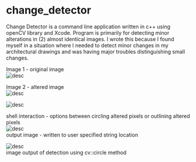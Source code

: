 # change_detector
Change Detector is a command line application written in c++ using openCV library and Xcode.  Program is primarily for detecting minor alterations in (2) almost identical images.  I wrote this because I found myself in a situation where I needed to detect minor changes in my architectural drawings and was having major troubles distinguishing small changes.


Image 1 - original image<br/>
![desc](https://images.squarespace-cdn.com/content/v1/5cc0708db10f257f085020f4/1567281818366-YCG8DOC0JET2YLL1BDD6/ke17ZwdGBToddI8pDm48kL5vtkVmuF_TfVXAjoajrn8UqsxRUqqbr1mOJYKfIPR7LoDQ9mXPOjoJoqy81S2I8N_N4V1vUb5AoIIIbLZhVYxCRW4BPu10St3TBAUQYVKcGQLJLq7bbn0dtpDTIRzKAA4rdzrVEJ6L0zdRX09DaLA9JivhSPEF_ntuZ80V9KbO/change2.png?format=500w)<br/>

Image 2 - altered image<br/>
![desc](https://images.squarespace-cdn.com/content/v1/5cc0708db10f257f085020f4/1567281805858-W839A0ZVYR9PU75HNQ86/ke17ZwdGBToddI8pDm48kL5vtkVmuF_TfVXAjoajrn8UqsxRUqqbr1mOJYKfIPR7LoDQ9mXPOjoJoqy81S2I8N_N4V1vUb5AoIIIbLZhVYxCRW4BPu10St3TBAUQYVKcGQLJLq7bbn0dtpDTIRzKAA4rdzrVEJ6L0zdRX09DaLA9JivhSPEF_ntuZ80V9KbO/change1.png?format=500w)<br/>

![desc](https://images.squarespace-cdn.com/content/v1/5cc0708db10f257f085020f4/1567281843393-BX02FCLLHJEQ0WJKNMYT/ke17ZwdGBToddI8pDm48kOk3VU_UcLbPt6sKQHMr_0dZw-zPPgdn4jUwVcJE1ZvWQUxwkmyExglNqGp0IvTJZUJFbgE-7XRK3dMEBRBhUpzyVHtn17tsIdnXyw-8O1nIpxy9NNPl5kDovg0S2g8XAMYQnj_ossJClYK0z3vSWXw/shell1.png?format=750w)<br/>

shell interaction - options between circling altered pixels or outlining altered pixels<br/>
![desc](https://images.squarespace-cdn.com/content/v1/5cc0708db10f257f085020f4/1567281860476-LJ00LTIFMBB09GQFI6IP/ke17ZwdGBToddI8pDm48kEJ4cOHrRQS9U6zMyLLMlBsUqsxRUqqbr1mOJYKfIPR7LoDQ9mXPOjoJoqy81S2I8N_N4V1vUb5AoIIIbLZhVYxCRW4BPu10St3TBAUQYVKcmad8uHYAF7-02Yclslrd79p8LOqe8r1XqsZNMHsW5qEE6Gv0YiTynNyofFZb7R3F/outline_1.png?format=750w)<br/>
output image - written to user specified string location<br/>

![desc](https://images.squarespace-cdn.com/content/v1/5cc0708db10f257f085020f4/1567281873321-6YHFH9ELJSU22MOHEF5D/ke17ZwdGBToddI8pDm48kHEbIFI6kGpWpDOyIBI-LOAUqsxRUqqbr1mOJYKfIPR7LoDQ9mXPOjoJoqy81S2I8N_N4V1vUb5AoIIIbLZhVYxCRW4BPu10St3TBAUQYVKcLCzQuhcYAiGX__w1xbbJRezcaedCH3OjVpziJmLA9HtPyZ41nyiyiJV7_Euhk0qK/circlel_1.png?format=750w)<br/>
image output of detection using cv::circle method<br/>


